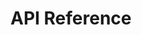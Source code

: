 # API Reference

<!-- markdownlint-disable MD033 -- allow inline HTML -->
<div id="swagger-ui"></div>
<link rel="stylesheet" href="https://unpkg.com/swagger-ui-dist@5.11.0/swagger-ui.css" />
<script src="https://unpkg.com/swagger-ui-dist@5.11.0/swagger-ui-bundle.js" crossorigin></script>
<script>
  window.onload = function loadSwaggerUI() {
    window.ui = SwaggerUIBundle({
      url: "https://raw.githubusercontent.com/argoproj/argo-workflows/main/api/openapi-spec/swagger.json",
      dom_id: "#swagger-ui",
    });
  };
</script>
